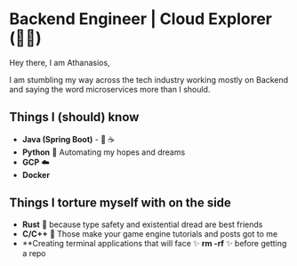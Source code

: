 # Backend Engineer | Cloud Explorer (😶‍🌫️) 

Hey there, I am Athanasios, 

I am stumbling my way across the tech industry working mostly on Backend and saying the word microservices more than I should.

## Things I (should) know

- **Java (Spring Boot)** - 🫘 ☕
- **Python** 🐍 Automating my hopes and dreams
- **GCP** ☁️ 
- **Docker**

## Things I torture myself with on the side

- **Rust** 🦀 because type safety and existential dread are best friends
- **C/C++** 🏫 Those make your game engine tutorials and posts got to me
- **Creating terminal applications that will face ✨ **rm -rf** ✨ before getting a repo

 
